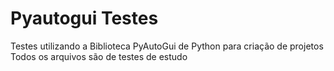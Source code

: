 # Pyautogui Testes
Testes utilizando a Biblioteca PyAutoGui de Python para criação de projetos
Todos os arquivos são de testes de estudo
